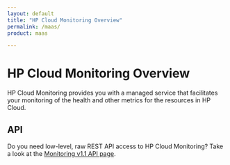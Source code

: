 ```yaml
---
layout: default
title: "HP Cloud Monitoring Overview"
permalink: /maas/
product: maas

---
```

# HP Cloud Monitoring Overview #

HP Cloud Monitoring provides you with a managed service that facilitates your monitoring of the health and other metrics for the resources in HP Cloud.

## API
Do you need low-level, raw REST API access to HP Cloud Monitoring?  Take a look at the [Monitoring v1.1 API page](/api/v13/monitoring/).
